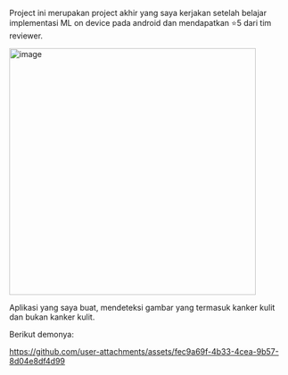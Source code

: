 Project ini merupakan project akhir yang saya kerjakan setelah belajar implementasi ML on device pada android dan mendapatkan ⭐5 dari tim reviewer. 

<img width="442" alt="image" src="https://github.com/user-attachments/assets/1bca68e7-0b49-45b9-8adb-dc24ae2b48b7" />

Aplikasi yang saya buat, mendeteksi gambar yang termasuk kanker kulit dan bukan kanker kulit.

Berikut demonya:

https://github.com/user-attachments/assets/fec9a69f-4b33-4cea-9b57-8d04e8df4d99



